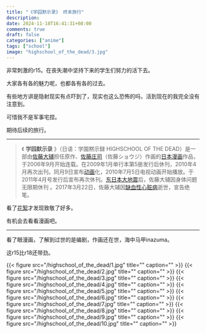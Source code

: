 ```yaml
---
title: "《学园默示录》 终末旅行"
description: 
date: 2024-11-18T16:41:31+08:00
comments: true
draft: false
categories: ["anime"]
tags: ["school"]
image: "highschool_of_the_dead/3.jpg"
---
```

非常刺激的r15。在丧失潮中坚持下来的学生们努力的活下去。

大家各有各的魅力呢，也都各有各的过去。

有些地方讲是隐射现实有点吓到了，现实也这么恐怖的吗，活到现在的我完全没有注意到。

可惜我不是军事宅捏。

期待后续的旅行。

---

> 《 **学园默示录** 》（日语：学園黙示録 HIGHSCHOOL OF THE DEAD）是一部由[佐藤大辅](https://zh.wikipedia.org/wiki/%E4%BD%90%E8%97%A4%E5%A4%A7%E8%BE%85 "佐藤大辅")担任原作、[佐藤庄司](https://zh.wikipedia.org/w/index.php?title=%E4%BD%90%E8%97%A4%E5%BA%84%E5%8F%B8&action=edit&redlink=1)（佐藤ショウジ）作画的[日本漫画](https://zh.wikipedia.org/wiki/%E6%97%A5%E6%9C%AC%E6%BC%AB%E7%95%AB "日本漫画")作品，于2006年9月开始连载。在2009年1月单行本第5册发行后休刊，2010年4月再次出刊。同月9日宣布[动画](https://zh.wikipedia.org/wiki/%E5%8B%95%E7%95%AB "动画")化，2010年7月5日电视动画开始播放。于2011年4月号发行后宣布再次休刊。[东日本大地震](https://zh.wikipedia.org/wiki/%E6%9D%B1%E6%97%A5%E6%9C%AC%E5%A4%A7%E5%9C%B0%E9%9C%87 "东日本大地震")后，佐藤大辅因身体问题无限期休刊 。2017年3月22日，佐藤大辅因[缺血性心脏病](https://zh.wikipedia.org/wiki/%E5%86%A0%E7%8B%80%E5%8B%95%E8%84%88%E7%96%BE%E7%97%85 "冠状动脉疾病")逝世，宣告绝笔。

看了[花絮](https://zh.wikipedia.org/zh-cn/%E5%AD%B8%E5%9C%92%E9%BB%98%E7%A4%BA%E9%8C%84)才发现致敬了好多。

有机会去看看漫画吧。

---

看了眼漫画，了解到过世的是编剧，作画还在世，海中马甲inazuma。

这r15比r18还带劲。

{{< figure src="/highschool_of_the_dead/1.jpg" title="" caption="" >}}
{{< figure src="/highschool_of_the_dead/2.jpg" title="" caption="" >}}
{{< figure src="/highschool_of_the_dead/3.jpg" title="" caption="" >}}
{{< figure src="/highschool_of_the_dead/4.jpg" title="" caption="" >}}
{{< figure src="/highschool_of_the_dead/5.jpg" title="" caption="" >}}
{{< figure src="/highschool_of_the_dead/6.jpg" title="" caption="" >}}
{{< figure src="/highschool_of_the_dead/7.jpg" title="" caption="" >}}
{{< figure src="/highschool_of_the_dead/8.jpg" title="" caption="" >}}
{{< figure src="/highschool_of_the_dead/9.jpg" title="" caption="" >}}
{{< figure src="/highschool_of_the_dead/10.jpg" title="" caption="" >}}
